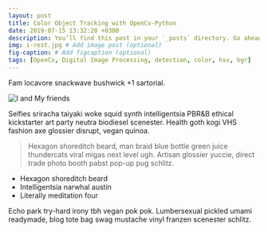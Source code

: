```yaml
---
layout: post
title: Color Object Tracking with OpenCv-Python
date: 2019-07-15 13:32:20 +0300
description: You’ll find this post in your `_posts` directory. Go ahead and edit it and re-build the site to see your changes. # Add post description (optional)
img: i-rest.jpg # Add image post (optional)
fig-caption: # Add figcaption (optional)
tags: [OpenCv, Digital Image Processing, detection, color, hsv, bgr]
---
```

Fam locavore snackwave bushwick +1 sartorial. 

![I and My friends]({{site.baseurl}}/assets/img/we-in-rest.jpg)

Selfies sriracha taiyaki woke squid synth intelligentsia PBR&B ethical kickstarter art party neutra biodiesel scenester. Health goth kogi VHS fashion axe glossier disrupt, vegan quinoa.
>Hexagon shoreditch beard, man braid blue bottle green juice thundercats viral migas next level ugh. Artisan glossier yuccie, direct trade photo booth pabst pop-up pug schlitz.


* Hexagon shoreditch beard
* Intelligentsia narwhal austin
* Literally meditation four

Echo park try-hard irony tbh vegan pok pok. Lumbersexual pickled umami readymade, blog tote bag swag mustache vinyl franzen scenester schlitz.
